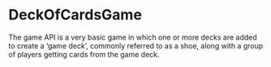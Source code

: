 # DeckOfCardsGame
The game API is a very basic game in which one or more decks are added to create a ‘game deck’, commonly referred to as a shoe, along with a group of players getting cards from the game deck.
